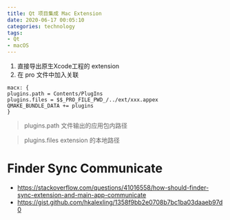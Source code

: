 ```yaml
---
title: Qt 项目集成 Mac Extension
date: 2020-06-17 00:05:10
categories: technology
tags:
- Qt
- macOS
---
```



1. 直接导出原生Xcode工程的 extension
2. 在 pro 文件中加入关联

```
macx: {
plugins.path = Contents/PlugIns
plugins.files = $$_PRO_FILE_PWD_/../ext/xxx.appex
QMAKE_BUNDLE_DATA += plugins
}
```

> plugins.path 文件输出的应用包内路径

> plugins.files  extension 的本地路径
  

# Finder Sync Communicate 
- https://stackoverflow.com/questions/41016558/how-should-finder-sync-extension-and-main-app-communicate
- https://gist.github.com/hkalexling/1358f9bb2e0708b7bc1ba03daaeb97d0
